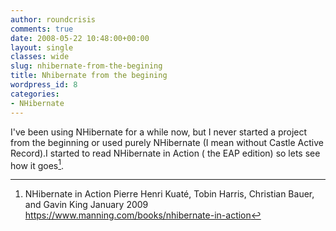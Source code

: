 ```yaml
---
author: roundcrisis
comments: true
date: 2008-05-22 10:48:00+00:00
layout: single
classes: wide
slug: nhibernate-from-the-begining
title: Nhibernate from the begining
wordpress_id: 8
categories:
- NHibernate
---
```


I've been using NHibernate for a while now, but I never started a project from the beginning or used purely NHibernate (I mean without Castle Active Record).I started to read NHibernate in Action ( the EAP edition) so lets see how it goes[^1].

[^1]: NHibernate in Action Pierre Henri Kuaté, Tobin Harris, Christian Bauer, and Gavin King January 2009 https://www.manning.com/books/nhibernate-in-action
